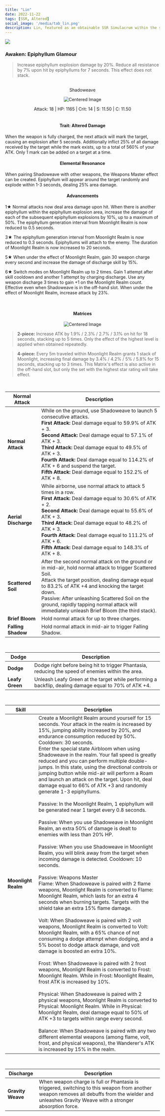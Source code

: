 ```yaml
---
title: "Lin"
date: 2022-11-22
tags: [SSR, Altered]
social_image: '/media/tab_lin.png'
description: Lin, featured as an obtainable SSR Simulacrum within the simulacrum system, associated with the weapon Shadoweave.
---
```


![](https://i.postimg.cc/RF1LLN8j/Simulacrum-Lin-Awaken.png)

### Awaken: Epiphyllum Glamour
>Increase epiphyllum explosion damage by 20%. Reduce all resistance by 7% upon hit by epiphyllums for 7 seconds. This effect does not stack.

</br>

<center>
Shadoweave
</center>
<p align="center">
    <img src="https://i.postimg.cc/Pf8DmpGJ/Icon-Weapon-Shadoweave.webp" alt="Centered Image">
</p>


<center>
Attack: 18 | HP: 1165 | Crit: 14 | S: 11.50 | C: 11.50
</center>

</br>

<h4 style="text-align: center;"> Trait: Altered Damage</h4>

When the weapon is fully charged, the next attack will mark the target, causing an explosion after 5 seconds. Additionally inflict 25% of all damage received by the target while the mark exists, up to a total of 560% of your ATK. Only 1 mark can be added on a target at a time.

<h4 style="text-align: center;"> Elemental Resonance</h4>
 
When pairing Shadoweave with other weapons, the Weapons Master effect can be created. Epiphyllum will appear around the target randomly and explode within 1-3 seconds, dealing 25% area damage.

<h4 style="text-align: center;"> Advancements</h4>

1★ Normal attacks now deal area damage upon hit. When there is another epiphyllum within the epiphyllum explosion area, increase the damage of each of the subsequent epiphyllum explosions by 10%, up to a maximum of 50%. The epiphyllum generation interval from Moonlight Realm is now reduced to 0.5 seconds.


3★ The epiphyllum generation interval from Moonlight Realm is now reduced to 0.3 seconds. Epiphyllums will attach to the enemy. The duration of Moonlight Realm is now increased to 20 seconds.

5★ When under the effect of Moonlight Realm, gain 30 weapon charge every second and increase the damage of discharge skill by 15%.

6★ Switch modes on Moonlight Realm up to 2 times. Gain 1 attempt after skill cooldown and another 1 attempt by charging discharge. Use any weapon discharge 3 times to gain +1 on the Moonlight Realm count. Effective even when Shadoweave is in the off-hand slot. When under the effect of Moonlight Realm, increase attack by 23%.

</br>

<h4 style="text-align: center;"> Matrices</h4>

<p align="center">
    <img src="https://i.postimg.cc/GpSnmRnz/Lin-m.png" alt="Centered Image">
</p>

> **2-piece:** Increase ATK by 1.9% / 2.3% / 2.7% / 3.1% on hit for 18 seconds, stacking up to 5 times. Only the effect of the highest level is applied when obtained repeatedly.

> **4-piece:** Every 5m traveled within Moonlight Realm grants 1 stack of Moonlight, increasing final damage by 3.4% / 4.2% / 5% / 5.8% for 15 seconds, stacking up to 3 times. This Matrix's effect is also active in the off-hand slot, but only the set with the highest star rating will take effect.


</br>

| Normal Attack | Description |
| --- | --- |
| **Normal Attack** | While on the ground, use Shadoweave to launch 5 consecutive attacks. </br> **First Attack:** Deal damage equal to 59.9% of ATK + 3. </br> **Second Attack:** Deal damage equal to 57.1% of ATK + 3. </br> **Third Attack:** Deal damage equal to 49.5% of ATK + 3. </br> **Fourth Attack:** Deal damage equal to 114.2% of ATK + 6 and suspend the target. </br> **Fifth Attack:** Deal damage equal to 152.2% of ATK + 8.
| **Aerial Discharge** | While airborne, use normal attack to attack 5 times in a row. </br> **First Attack:** Deal damage equal to 30.6% of ATK + 2. </br> **Second Attack:** Deal damage equal to 55.6% of ATK + 3. </br> **Third Attack:** Deal damage equal to 48.2% of ATK + 3. </br> **Fourth Attack:** Deal damage equal to 111.2% of ATK + 6. </br> **Fifth Attack:** Deal damage equal to 148.3% of ATK + 8.
| **Scattered Soil** | After the second normal attack on the ground or in mid-air, hold normal attack to trigger Scattered Soil.<br>Attack the target position, dealing damage equal to 83.2% of ATK +4 and knocking the target down.<br>Passive: After unleashing Scattered Soil on the ground, rapidly tapping normal attack will immediately unleash Brief Bloom (the third stack).
| **Brief Bloom** | Hold normal attack for up to three charges.
| **Falling Shadow** | Hold normal attack in mid-air to trigger Falling Shadow.

</br>

| Dodge | Description |
| --- | --- |
| **Dodge** | Dodge right before being hit to trigger Phantasia, reducing the speed of enemies within the area.
| **Leafy Green** | Unleash Leafy Green at the target while performing a backflip, dealing damage equal to 70% of ATK +4.


</br>

| Skill | Description |
| --- | --- |
| **Moonlight Realm** | Create a Moonlight Realm around yourself for 15 seconds. Your attack in the realm is increased by 15%, jumping ability increased by 20%, and endurance consumption reduced by 50%. Cooldown: 30 seconds.<br>Enter the special state Airbloom when using Shadoweave in the realm. Your fall speed is greatly reduced and you can perform multiple double-jumps. In this state, using the directional controls or jumping button while mid-air will perform a Roam and launch an attack on the target. Upon hit, deal damage equal to 66% of ATK +3 and randomly generate 1-3 epiphyllums.<br><br>Passive: In the Moonlight Realm, 1 epiphyllum will be generated near 1 target every 0.8 seconds.<br><br>Passive: When you use Shadoweave in Moonlight Realm, an extra 50% of damage is dealt to enemies with less than 20% HP.<br><br>Passive: When you use Shadoweave in Moonlight Realm, you will blink away from the target when incoming damage is detected. Cooldown: 10 seconds.<br><br>Passive: Weapons Master<br> Flame: When Shadoweave is paired with 2 flame weapons, Moonlight Realm is converted to Flame: Moonlight Realm, which lasts for an extra 4 seconds when burning targets. Targets with the shield take an extra 15% flame damage.<br><br> Volt: When Shadoweave is paired with 2 volt weapons, Moonlight Realm is converted to Volt: Moonlight Realm, with a 65% chance of not consuming a dodge attempt when dodging, and a 5% boost to dodge attack damage, and volt damage is boosted an extra 10%.<br><br> Frost: When Shadoweave is paired with 2 frost weapons, Moonlight Realm is converted to Frost: Moonlight Realm. While in Frost: Moonlight Realm, frost ATK is increased by 10%.<br><br> Physical: When Shadoweave is paired with 2 physical weapons, Moonlight Realm is converted to Physical: Moonlight Realm. While in Physical: Moonlight Realm, deal damage equal to 50% of ATK +3 to targets within range every second.<br><br>Balance: When Shadoweave is paired with any two different elemental weapons (among flame, volt, frost, and physical weapons), the Wanderer's ATK is increased by 15% in the realm. |

</br>

| Discharge | Description |
| --- | --- |
| **Gravity Weave** | When weapon charge is full or Phantasia is triggered, switching to this weapon from another weapon removes all debuffs from the wielder and unleashes Gravity Weave with a stronger absorption force.


